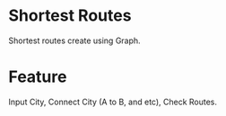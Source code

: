 # Shortest Routes
Shortest routes create using Graph.

# Feature
Input City, Connect City (A to B, and etc), Check Routes.
